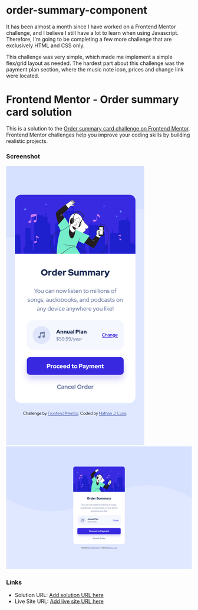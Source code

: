 # order-summary-component

It has been almost a month since I have worked on a Frontend Mentor challenge, and I believe
I still have a lot to learn when using Javascript. Therefore, I'm going to be completing a few
more challenge that are exclusively HTML and CSS only.

This challenge was very simple, which made me implement a simple flex/grid layout as needed.
The hardest part about this challenge was the payment plan section, where the music note icon, prices
and change link were located.


# Frontend Mentor - Order summary card solution

This is a solution to the [Order summary card challenge on Frontend Mentor](https://www.frontendmentor.io/challenges/order-summary-component-QlPmajDUj). Frontend Mentor challenges help you improve your coding skills by building realistic projects. 

### Screenshot

![](./images/order-summary-mobile-screenshot.png)
![](./images/order-summary-desktop-screenshot.png)


### Links

- Solution URL: [Add solution URL here](https://www.frontendmentor.io/solutions/order-summary-component-with-htmlcss--ST7j-nMHK)
- Live Site URL: [Add live site URL here](https://njmoon21.github.io/order-summary-component/)


